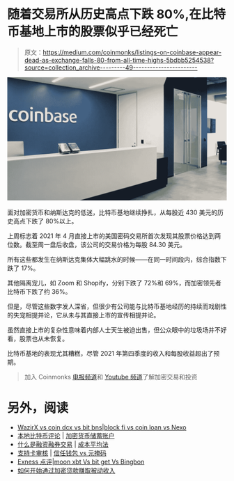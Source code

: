 # 随着交易所从历史高点下跌 80%,在比特币基地上市的股票似乎已经死亡

> 原文：<https://medium.com/coinmonks/listings-on-coinbase-appear-dead-as-exchange-falls-80-from-all-time-highs-5bdbb5254538?source=collection_archive---------49----------------------->

![](img/e9e436697f8c0d6abbb00c51f465b215.png)

面对加密货币和纳斯达克的低迷，比特币基地继续挣扎，从每股近 430 美元的历史高点下跌了 80%以上。

上周标志着 2021 年 4 月直接上市的美国密码交易所首次发现其股票价格达到两位数。截至周一盘后收盘，该公司的交易价格为每股 84.30 美元。

所有这些都发生在纳斯达克集体大幅跳水的时候——在同一时间段内，综合指数下跌了 17%。

其他隔离宠儿，如 Zoom 和 Shopify，分别下跌了 72%和 69%，而加密领先者比特币下跌了约 36%。

但是，尽管这些数字发人深省，但很少有公司能与比特币基地经历的持续而戏剧性的失宠相提并论，它从未与其直接上市的宣传相提并论。

虽然直接上市的复杂性意味着内部人士天生被迫出售，但公众眼中的垃圾场并不好看，股票也从未恢复。

比特币基地的表现尤其糟糕，尽管 2021 年第四季度的收入和每股收益超出了预期。

> 加入 Coinmonks [电报频道](https://t.me/coincodecap)和 [Youtube 频道](https://www.youtube.com/c/coinmonks/videos)了解加密交易和投资

# 另外，阅读

*   [WazirX vs coin dcx vs bit bns](/coinmonks/wazirx-vs-coindcx-vs-bitbns-149f4f19a2f1)|[block fi vs coin loan vs Nexo](/coinmonks/blockfi-vs-coinloan-vs-nexo-cb624635230d)
*   [本地比特币评论](/coinmonks/localbitcoins-review-6cc001c6ed56) | [加密货币储蓄账户](https://coincodecap.com/cryptocurrency-savings-accounts)
*   [什么是融资融券交易](https://coincodecap.com/margin-trading) | [成本平均法](https://coincodecap.com/dca)
*   [支持卡审核](https://coincodecap.com/uphold-card-review) | [信任钱包 vs 元掩码](https://coincodecap.com/trust-wallet-vs-metamask)
*   [Exness 点评](https://coincodecap.com/exness-review)|[moon xbt Vs bit get Vs Bingbon](https://coincodecap.com/bingbon-vs-bitget-vs-moonxbt)
*   [如何开始通过加密贷款赚取被动收入](https://coincodecap.com/passive-income-crypto-lending)